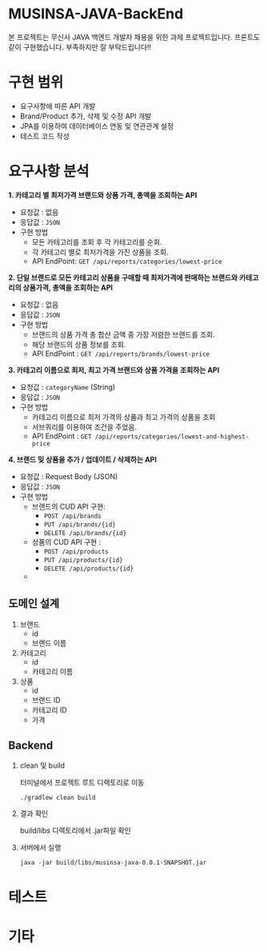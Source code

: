 # MUSINSA-JAVA-BackEnd
본 프로젝트는 무신사 JAVA 백엔드 개발자 채용을 위한 과제 프로젝트입니다.
프론트도 같이 구현했습니다. 부족하지만 잘 부탁드립니다!!
# 구현 범위
- 요구사항에 따른 API 개발
- Brand/Product 추가, 삭제 및 수정 API 개발
- JPA를 이용하여 데이터베이스 연동 및 연관관계 설정
- 테스트 코드 작성
# 요구사항 분석
**1.  카테고리 별 최저가격 브랜드와 상품 가격, 총액을 조회하는 API**
- 요청값 : 없음
- 응답값 : `JSON` 
- 구현 방법
  - 모든 카테고리를 조회 후 각 카테고리를 순회.
  - 각 카테고리 별로 최저가격을 가진 상품을 조회.
  - API EndPoint: `GET /api/reports/categories/lowest-price`
 
**2.  단일 브랜드로 모든 카테고리 상품을 구매할 때 최저가격에 판매하는 브랜드와 카테고리의 상품가격, 총액을
조회하는 API**
- 요청값 : 없음
- 응답값 : `JSON`
- 구현 방법
  - 브랜드의 상품 가격 총 합산 금액 중 가장 저렴한 브랜드를 조회. 
  - 해당 브랜드의 상품 정보를 조회.
  - API EndPoint : `GET /api/reports/brands/lowest-price`

**3. 카테고리 이름으로 최저, 최고 가격 브랜드와 상품 가격을 조회하는 API**
- 요청값 : `categoryName` (String)
- 응답값 : `JSON`
- 구현 방법
  - 카테고리 이름으로 최저 가격의 상품과 최고 가격의 상품을 조회
  - 서브쿼리를 이용하여 조건을 주었음.
  - API EndPoint : `GET /api/reports/categories/lowest-and-highest-price`

**4. 브랜드 및 상품을 추가 / 업데이트 / 삭제하는 API**
- 요청값 : Request Body (JSON)
- 응답값 : `JSON`
- 구현 방법
  - 브랜드의 CUD API 구현:
    - `POST /api/brands` 
    - `PUT /api/brands/{id}`
    - `DELETE /api/brands/{id}`
  - 상품의 CUD API 구현 : 
    - `POST /api/products`
    - `PUT /api/products/{id}`
    - `DELETE /api/products/{id}`
  - 

## 도메인 설계
1. 브랜드
    - id
    - 브랜드 이름
2. 카테고리
    - id
    - 카테고리 이름
3. 상품
    - id
    - 브랜드 ID
    - 카테고리 ID
    - 가격

## Backend
1. clean 및 build

    터미널에서 프로젝트 루트 디렉토리로 이동
    ```shell
    ./gradlew clean build
    ```
2. 결과 확인

    build/libs 디렉토리에서 .jar파일 확인
3. 서버에서 실행

    ```shell
    java -jar build/libs/musinsa-java-0.0.1-SNAPSHOT.jar
    ```

# 테스트

# 기타